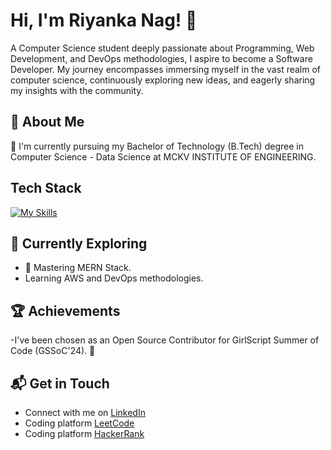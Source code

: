 # Hi, I'm Riyanka Nag! 👋
A Computer Science student deeply passionate about Programming, Web Development, and DevOps methodologies, I aspire to become a Software Developer. My journey encompasses immersing myself in the vast realm of computer science, continuously exploring new ideas, and eagerly sharing my insights with the community.


## 🚀 About Me

🔭 I'm currently pursuing my Bachelor of Technology (B.Tech) degree in Computer Science - Data Science at MCKV INSTITUTE OF ENGINEERING.

## Tech Stack
[![My Skills](https://skillicons.dev/icons?i=html,css,js,bootstrap,react,express,nodejs,postman,java,py,mysql,mongodb,npm,aws)](https://skillicons.dev)

## 🌱 Currently Exploring

- 🚀 Mastering MERN Stack.
- Learning AWS and DevOps methodologies.


 ## 🏆 Achievements

-I've been chosen as an Open Source Contributor for GirlScript Summer of Code (GSSoC'24). 🌟

## 📬 Get in Touch

- Connect with me on [LinkedIn](https://www.linkedin.com/in/riyanka-nag-a22076247/)
- Coding platform [LeetCode](https://leetcode.com/u/nagriyanka931/)
- Coding platform [HackerRank](https://www.hackerrank.com/profile/nagriyanka931)

